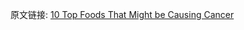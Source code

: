 












原文链接: [10 Top Foods That Might be Causing Cancer](http://bulletindailynews.com/2015/03/10/10-top-foods-that-might-be-causing-cancer/)

